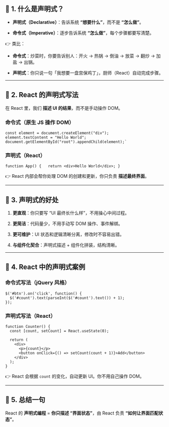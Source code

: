 ## 🔹 1. 什么是声明式？

- **声明式（Declarative）**：告诉系统 **“想要什么”**，而不是 **“怎么做”**。
    
- **命令式（Imperative）**：逐步告诉系统 **“怎么做”**，每个步骤都要写清楚。
    

👉 类比：

- **命令式**：炒菜时，你要告诉别人：开火 → 热锅 → 倒油 → 放菜 → 翻炒 → 加盐 → 出锅。
    
- **声明式**：你只说一句「我想要一盘宫保鸡丁」，厨师（React）自动完成步骤。
    

---

## 🔹 2. React 的声明式写法

在 React 里，我们 **描述 UI 的结果**，而不是手动操作 DOM。

### 命令式（原生 JS 操作 DOM）
```
const element = document.createElement("div"); 
element.textContent = "Hello World"; document.getElementById("root").appendChild(element);`
```


### 声明式（React）

`function App() {   return <div>Hello World</div>; }`

👉 React 内部会帮你处理 DOM 的创建和更新，你只负责 **描述最终界面**。

---

## 🔹 3. 声明式的好处

1. **更直观**：你只要写 “UI 最终长什么样”，不用操心中间过程。
    
2. **更简洁**：代码量少，不用手动写 DOM 操作、事件解绑。
    
3. **更可维护**：UI 状态和逻辑清晰分离，修改时不容易出错。
    
4. **与组件化契合**：声明式描述 + 组件化拼装，结构清晰。
    

---

## 🔹 4. React 中的声明式案例

### 命令式写法（jQuery 风格）

```
$('#btn').on('click', function() {
  $('#count').text(parseInt($('#count').text()) + 1);
});

```

### 声明式写法（React）

```
function Counter() {
  const [count, setCount] = React.useState(0);

  return (
    <div>
      <p>{count}</p>
      <button onClick={() => setCount(count + 1)}>Add</button>
    </div>
  );
}

```

👉 React 会根据 `count` 的变化，自动更新 UI。你不用自己操作 DOM。

---

## 🔹 5. 总结一句

React 的 **声明式编程** = **你只描述 “界面状态”**，由 React 负责 **“如何让界面匹配状态”**。